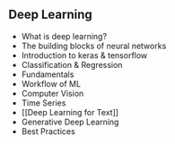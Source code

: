 
## Deep Learning
- What is deep learning? 
- The building blocks of neural networks
- Introduction to keras & tensorflow
- Classification & Regression
- Fundamentals
- Workflow of ML
- Computer Vision
- Time Series
- [[Deep Learning for Text]]
- Generative Deep Learning
- Best Practices

